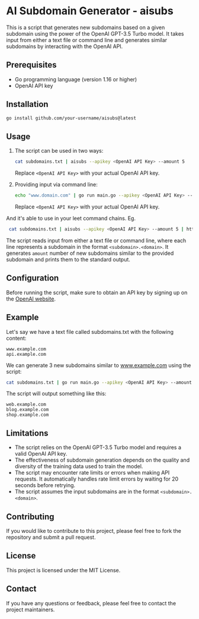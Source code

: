 # AI Subdomain Generator - aisubs

This is a script that generates new subdomains based on a given subdomain using the power of the OpenAI GPT-3.5 Turbo model. It takes input from either a text file or command line and generates similar subdomains by interacting with the OpenAI API.

## Prerequisites

- Go programming language (version 1.16 or higher)
- OpenAI API key

## Installation

```bash
go install github.com/your-username/aisubs@latest
```

## Usage

1. The script can be used in two ways:

    ```bash
    cat subdomains.txt | aisubs --apikey <OpenAI API Key> --amount 5
    ```

    Replace `<OpenAI API Key>` with your actual OpenAI API key.

2. Providing input via command line:

    ```bash
    echo "www.domain.com" | go run main.go --apikey <OpenAI API Key> --amount 5
    ```

    Replace `<OpenAI API Key>` with your actual OpenAI API key.

And it's able to use in your leet command chains. Eg.

```bash
 cat subdomains.txt | aisubs --apikey <OpenAI API Key> --amount 5 | httpx -ip -sc -cl -title -silent
```

The script reads input from either a text file or command line, where each line represents a subdomain in the format `<subdomain>.<domain>`. It generates `amount` number of new subdomains similar to the provided subdomain and prints them to the standard output.

## Configuration

Before running the script, make sure to obtain an API key by signing up on the [OpenAI website](https://openai.com/).

## Example

Let's say we have a text file called subdomains.txt with the following content:

```
www.example.com
api.example.com
```

We can generate 3 new subdomains similar to www.example.com using the script:

```bash
cat subdomains.txt | go run main.go --apikey <OpenAI API Key> --amount 3
```

The script will output something like this:

```
web.example.com
blog.example.com
shop.example.com
```

## Limitations

* The script relies on the OpenAI GPT-3.5 Turbo model and requires a valid OpenAI API key.
* The effectiveness of subdomain generation depends on the quality and diversity of the training data used to train the model.
* The script may encounter rate limits or errors when making API requests. It automatically handles rate limit errors by waiting for 20 seconds before retrying.
* The script assumes the input subdomains are in the format `<subdomain>.<domain>`.

## Contributing

If you would like to contribute to this project, please feel free to fork the repository and submit a pull request.


## License

This project is licensed under the MIT License.


## Contact

If you have any questions or feedback, please feel free to contact the project maintainers.